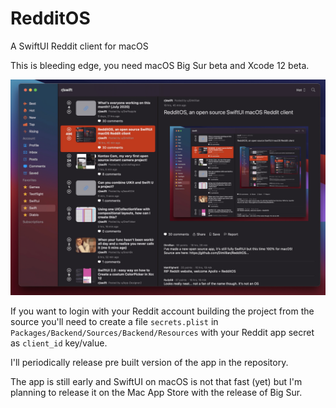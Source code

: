 # RedditOS
A SwiftUI Reddit client for macOS

This is bleeding edge, you need macOS Big Sur beta and Xcode 12 beta.

![Image](Images/image1.png?)

If you want to login with your Reddit account building the project from the source you'll need to create a file `secrets.plist` in `Packages/Backend/Sources/Backend/Resources` with your Reddit app secret as `client_id` key/value.

I'll periodically release pre built version of the app in the repository. 

The app is still early and SwiftUI on macOS is not that fast (yet) but I'm planning to release it on the Mac App Store with the release of Big Sur. 